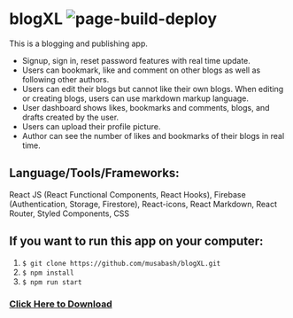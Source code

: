 # blogXL ![page-build-deploy](https://github.com/musabash/blogXL/actions/workflows/pages/pages-build-deployment/badge.svg)

This is a blogging and publishing app.
+	Signup, sign in, reset password features with real time update.
+	Users can bookmark, like and comment on other blogs as well as following other authors.
+	Users can edit their blogs but cannot like their own blogs. When editing or creating blogs, users can use markdown markup language.
+	User dashboard shows likes, bookmarks and comments, blogs, and drafts created by the user.
+	Users can upload their profile picture.
+	Author can see the number of likes and bookmarks of their blogs in real time.

## Language/Tools/Frameworks:
React JS (React Functional Components, React Hooks), Firebase (Authentication, Storage, Firestore), React-icons, React Markdown, React Router, Styled Components, CSS

## If you want to run this app on your computer:
1. `$ git clone https://github.com/musabash/blogXL.git`
2. `$ npm install`
3. `$ npm run start`

### [Click Here to Download](https://github.com/musabash/blogXL/archive/refs/heads/main.zip)



